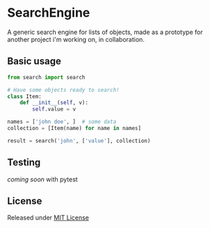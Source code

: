 # SearchEngine

A generic search engine for lists of objects,
made as a prototype for another project i'm working on, in collaboration.

## Basic usage

```python
from search import search

# Have some objects ready to search!
class Item:
    def __init__(self, v):
        self.value = v

names = ['john doe', ]  # some data
collection = [Item(name) for name in names]

result = search('john', ['value'], collection)

```

## Testing

_coming soon_ with pytest

## License

Released under [MIT License](/LICENSE)
